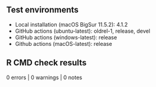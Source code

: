## Test environments

* Local installation (macOS BigSur 11.5.2): 4.1.2
* GitHub actions (ubuntu-latest): oldrel-1, release, devel
* GitHub actions (windows-latest): release
* Github actions (macOS-latest): release

## R CMD check results

0 errors | 0 warnings | 0 notes
